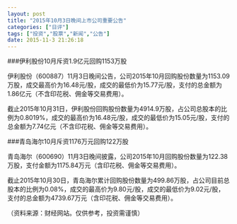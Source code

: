 ```yaml
---
layout: post
title: "2015年10月3日晚间上市公司重要公告"
categories: ["日评"]
tags: ["投资","股票","新闻","公告"]
date: 2015-11-3 21:26:18
---
```

###伊利股份10月斥资1.9亿元回购1153万股

伊利股份（600887）11月3日晚间公告，公司2015年10月回购股份数量为1153.09万股，成交最高价为16.48元/股，成交的最低价为15.77元/股，支付的总金额为1.86亿元（不含印花税、佣金等交易费用）。

截止2015年10月31日，伊利股份回购股份数量为4914.9万股，占公司总股本的比例为0.8019%，成交的最高价为16.48元/股，成交的最低价为15.05元/股，支付的总金额为7.74亿元（不含印花税、佣金等交易费用）。

###青岛海尔10月斥资1176万元回购122万股

青岛海尔（600690）11月3日晚间披露，公司2015年10月回购股份数量为122.38万股，支付金额为1175.84万元（含印花税、佣金等交易费用）。

截止2015年10月30日，青岛海尔累计回购股份数量为499.86万股，占公司目前总股本的比例为0.08%，成交的最高价为9.80元/股，成交的最低价为9.02元/股，支付的总金额为4739.67万元（含印花税、佣金等交易费用）。

（资料来源：财经网站。仅供参考，投资需谨慎）
